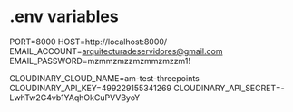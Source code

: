 # .env variables

PORT=8000
HOST=http://localhost:8000/
EMAIL_ACCOUNT=arquitecturadeservidores@gmail.com
EMAIL_PASSWORD=mzmmzmzzmzmmzmzzm1!

CLOUDINARY_CLOUD_NAME=am-test-threepoints
CLOUDINARY_API_KEY=499229155341269
CLOUDINARY_API_SECRET=-LwhTw2G4vb1YAqhOkCuPVVByoY